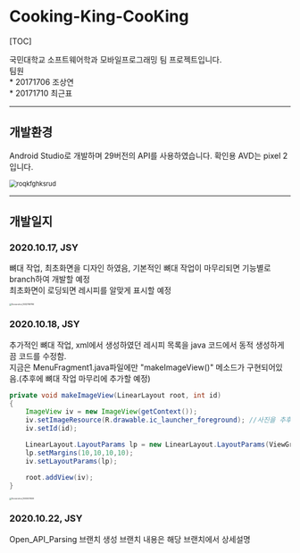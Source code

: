 # Cooking-King-CooKing
[TOC]

국민대학교 소프트웨어학과 모바일프로그래밍 팀 프로젝트입니다.<br>	팀원<br>		* 20171706 조상연<br>		* 20171710 최근표

---

## 개발환경

Android Studio로 개발하며 29버전의 API를 사용하였습니다. 확인용 AVD는 pixel 2입니다.

<img src="https://user-images.githubusercontent.com/28241676/96371107-1aabc580-119b-11eb-8cf4-3269e11f696e.PNG" alt="roqkfghksrud" style="zoom:80%;" />

---

## 개발일지

### 2020.10.17, JSY

뼈대 작업, 최초화면을 디자인 하였음, 기본적인 뼈대 작업이 마무리되면 기능별로 branch하여 개발할 예정<br>최초화면이 로딩되면 레시피를 알맞게 표시할 예정

<img src="https://user-images.githubusercontent.com/28241676/96371225-9dcd1b80-119b-11eb-8b63-f07b3ebac8d8.png" alt="Screenshot_1602769796" style="zoom: 25%;" />



### 2020.10.18, JSY

추가적인 뼈대 작업, xml에서 생성하였던 레시피 목록을 java 코드에서 동적 생성하게끔 코드를 수정함.<br>지금은 MenuFragment1.java파일에만 "makeImageView()" 메소드가 구현되어있음.(추후에 뼈대 작업 마무리에 추가할 예정)

```java
private void makeImageView(LinearLayout root, int id)
{
    ImageView iv = new ImageView(getContext());
    iv.setImageResource(R.drawable.ic_launcher_foreground); //사진을 추후에 추가(지금은 기본 내장된 사진으로 대체)
    iv.setId(id);

    LinearLayout.LayoutParams lp = new LinearLayout.LayoutParams(ViewGroup.LayoutParams.MATCH_PARENT, ViewGroup.LayoutParams.MATCH_PARENT);
    lp.setMargins(10,10,10,10);
    iv.setLayoutParams(lp);

    root.addView(iv);
}
```

<img src="https://user-images.githubusercontent.com/28241676/96371295-f69cb400-119b-11eb-86e5-66ca390cde0a.png" alt="Screenshot_1603031920" style="zoom:25%;" />



### 2020.10.22, JSY
Open_API_Parsing 브랜치 생성
브랜치 내용은 해당 브랜치에서 상세설명